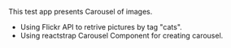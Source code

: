 This test app presents Carousel of images.
- Using Flickr API to retrive pictures by tag "cats".
- Using reactstrap Carousel Component for creating carousel.

